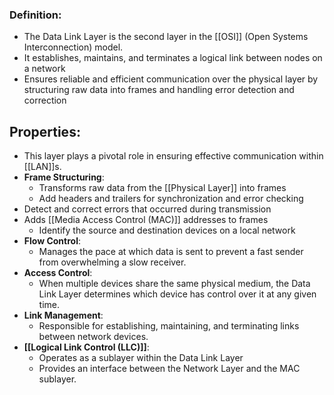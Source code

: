 ### Definition:
- The Data Link Layer is the second layer in the [[OSI]] (Open Systems Interconnection) model.
- It establishes, maintains, and terminates a logical link between nodes on a network
- Ensures reliable and efficient communication over the physical layer by structuring raw data into frames and handling error detection and correction
## Properties:
- This layer plays a pivotal role in ensuring effective communication within [[LAN]]s.
-  **Frame Structuring**: 
	- Transforms raw data from the [[Physical Layer]] into frames
	- Add headers and trailers for synchronization and error checking
- Detect and correct errors that occurred during transmission
- Adds [[Media Access Control (MAC)]] addresses to frames
	- Identify the source and destination devices on a local network
- **Flow Control**: 
	- Manages the pace at which data is sent to prevent a fast sender from overwhelming a slow receiver. 
- **Access Control**: 
	- When multiple devices share the same physical medium, the Data Link Layer determines which device has control over it at any given time.
- **Link Management**: 
	- Responsible for establishing, maintaining, and terminating links between network devices.
- **[[Logical Link Control (LLC)]]**:
	- Operates as a sublayer within the Data Link Layer
	- Provides an interface between the Network Layer and the MAC sublayer.
